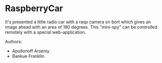 # RaspberryCar

It's presented a little radio car with a rasp camera on bort which gives an image ahead with an area of 180 degrees. This "mini-spy" can be controlled remotely with a special web-application.


Authors:  
  - Apollonoff Arseniy
  - Bankue Franklin
